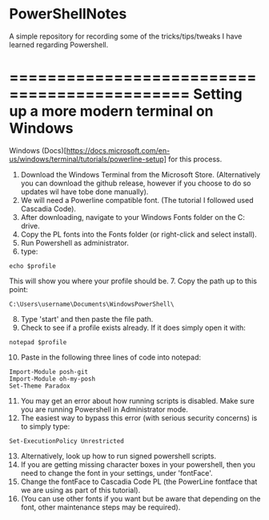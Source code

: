 # PowerShellNotes
A simple repository for recording some of the tricks/tips/tweaks I have learned regarding Powershell.

=============================================
Setting up a more modern terminal on Windows
=============================================

Windows (Docs)[https://docs.microsoft.com/en-us/windows/terminal/tutorials/powerline-setup] for this process. 

1. Download the Windows Terminal from the Microsoft Store. (Alternatively you can download the github release, however if you choose to do so updates wil have tobe done manually).
2. We will need a Powerline compatible font. (The tutorial I followed used Cascadia Code).
3. After downloading, navigate to your Windows Fonts folder on the C: drive.
4. Copy the PL fonts into the Fonts folder (or right-click and select install).
5. Run Powershell as administrator.
6. type:
```
echo $profile
```
This will show you where your profile should be.
7. Copy the path up to this point:
```
C:\Users\username\Documents\WindowsPowerShell\
```
8. Type 'start' and then paste the file path.
9. Check to see if a profile exists already. If it does simply open it with:
```
notepad $profile
```
10. Paste in the following three lines of code into notepad:
```
Import-Module posh-git
Import-Module oh-my-posh
Set-Theme Paradox
```
11. You may get an error about how running scripts is disabled. Make sure you are running Powershell in Administrator mode.
12. The easiest way to bypass this error (with serious security concerns) is to simply type:
```
Set-ExecutionPolicy Unrestricted
```
13. Alternatively, look up how to run signed powershell scripts.
14. If you are getting missing character boxes in your powershell, then you need to change the font in your settings, under 'fontFace'.
15. Change the fontFace to Cascadia Code PL (the PowerLine fontface that we are using as part of this tutorial).
16. (You can use other fonts if you want but be aware that depending on the font, other maintenance steps may be required).
